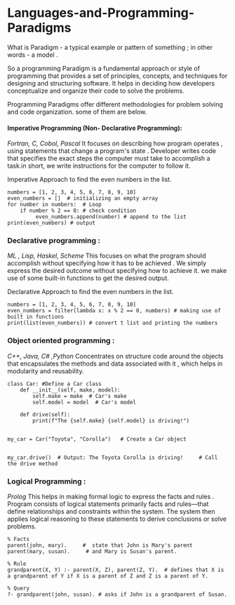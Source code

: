 # Languages-and-Programming-Paradigms

What is Paradigm - a typical example or pattern of something ; in other words - a model .

So a programming Paradigm is a fundamental approach or style of programming that provides a set of principles, concepts, and techniques for designing and structuring software.
It helps in deciding how developers conceptualize and organize their code to solve the problems.

Programming Paradigms offer different methodologies for problem solving and code organization. some of them are below.

#### Imperative Programming (Non- Declarative Programming):
 <i> Fortran, C, Cobol, Pascal </i>
It focuses on describing how program operates , using statements that change a program's state . Developer writes code that specifies the exact steps the computer must take to accomplish a task.in short, we write instructions for the computer to follow it.

Imperative Approach to find the even numbers in the list.
```
numbers = [1, 2, 3, 4, 5, 6, 7, 8, 9, 10]
even_numbers = []  # initializing an empty array 
for number in numbers:  # Loop 
    if number % 2 == 0: # check condition 
         even_numbers.append(number) # append to the list 
print(even_numbers) # output 
```


### Declarative programming :
<i> ML , Lisp, Haskel, Scheme </i>
This focuses on what the program should accomplish without specifying how it has to be achieved . We simply express the desired outcome without specifying how to achieve it.
we make use of some built-in functions to get the desired output.

Declarative Approach to find the even numbers in the list.
```
numbers = [1, 2, 3, 4, 5, 6, 7, 8, 9, 10]
even_numbers = filter(lambda x: x % 2 == 0, numbers) # making use of built in functions 
print(list(even_numbers)) # convert t list and printing the numbers
```

### Object oriented programming :
 <i> C++, Java, C# ,Python </i>
Concentrates on structure code around the objects that encapsulates the methods and data associated with it , which helps in modularity and reusability.

```
class Car: #Define a Car class
    def __init__(self, make, model):
        self.make = make  # Car's make
        self.model = model  # Car's model

    def drive(self):
        print(f"The {self.make} {self.model} is driving!")


my_car = Car("Toyota", "Corolla")   # Create a Car object


my_car.drive()  # Output: The Toyota Corolla is driving!     # Call the drive method
```


### Logical Programming :
 <i> Prolog </i>
This helps in making formal logic to express the facts and rules . Program consists of logical statements primarily facts and rules—that define relationships and constraints within the system. 
The system then applies logical reasoning to these statements to derive conclusions or solve problems.


```
% Facts
parent(john, mary).     #  state that John is Mary's parent
parent(mary, susan).     # and Mary is Susan's parent.

% Rule
grandparent(X, Y) :- parent(X, Z), parent(Z, Y).  # defines that X is a grandparent of Y if X is a parent of Z and Z is a parent of Y.

% Query
?- grandparent(john, susan). # asks if John is a grandparent of Susan.

```
